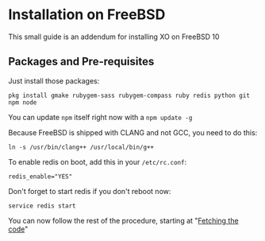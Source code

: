 # Installation on FreeBSD

This small guide is an addendum for installing XO on FreeBSD 10

## Packages and Pre-requisites

Just install those packages:

```
pkg install gmake rubygem-sass rubygem-compass ruby redis python git npm node
```
You can update `npm` itself right now with a `npm update -g`


Because FreeBSD is shipped with CLANG and not GCC, you need to do this:

```
ln -s /usr/bin/clang++ /usr/local/bin/g++
```

To enable redis on boot, add this in your `/etc/rc.conf`:

```
redis_enable="YES"
```

Don't forget to start redis if you don't reboot now:

```
service redis start
```

You can now follow the rest of the procedure, starting at "[Fetching the code](./manual_installation.md#fetching-the-code)"

